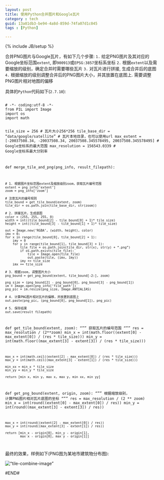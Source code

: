 ```yaml
---
layout: post
title: 使用Python合并图片和Google瓦片
category : tech
guid: 13a81db3-be94-4a8d-859d-74fa07d1c045
tags : [Python]

---
```


{% include JB/setup %}

合并PNG图片与Google瓦片，有如下几个步骤:
`1.`  给定PNG图片及其对应的Google坐标范围`extent`, 即`900913`或`EPSG:3857`坐标系坐标
`2.`  根据`extent`以及需要缩放的级别，确定合并时需要哪些瓦片
`3.`  对瓦片进行拼接, 生成合并后的底图
`4.`  根据缩放的级别调整合并后的PNG图片大小，并其放置在底图上. 需要调整PNG图片相对地图的偏移

具体的`Python`代码如下(`2.7.10`):

<code class=“Python”>
# -*- coding:utf-8 -*-
from PIL import Image
import os
import math

tile_size = 256  # 瓦片大小256*256
tile_base_dir = “data/google/satellite” # 瓦片本地目录，也可以使用url
max_extent = [-20037508.34, -20037508.34, 20037508.345578495, 20037508.345578495] # Google坐标系的最大范围
max_resolution = 156543.0339 # Google坐标系最大分别率

def merge_tile_and_png(png_info, result_filepath):

    # 1. 根据图片坐标范围extent及缩放级别zoom，获取瓦片编号范围
    extent = png_info[‘extent’]
    zoom = png_info[‘zoom’]
		
	# 注意瓦片的编号规则
    tile_bound = get_tile_bound(extent, zoom)
    tile_dir = os.path.join(tile_base_dir, str(zoom))

	# 2. 拼接瓦片，生成底图
	color = (255, 255, 255, 0)
    width = int((tile_bound[2] - tile_bound[0] + 1)* tile_size)
    height = int((tile_bound[3] - tile_bound[1] + 1)* tile_size)

	out = Image.new(‘RGBA’, (width, height), color)
    imx = 0;
    for x in range(tile_bound[0], tile_bound[2] + 1):
        imy = 0
        for y in range(tile_bound[1], tile_bound[3] + 1):
            tile_file = os.path.join(tile_dir, str(x), str(y) + “.png”)
            if os.path.exists(tile_file):
                tile = Image.open(tile_file)
                out.paste(tile, (imx, imy))
            imy += tile_size
        imx += tile_size

    # 3. 根据zoom, 调整图片大小
	png_bound = get_png_bound(extent, tile_bound[-2:], zoom)    

	png_size = (png_bound[2] - png_bound[0], png_bound[3] - png_bound[1])
	im = Image.open(png_info[‘file_path’])
	png_pic = im.resize(png_size, Image.ANTIALIAS)
	
	# 4. 计算PNG图片相对瓦片的偏移，并放置到底图上
	out.paste(png_pic, (png_bound[0], png_bound[1]), png_pic)

	# 5. 保存结果
	out.save(result_filepath)


def get_tile_bound(extent, zoom):
	“””
	获取瓦片的编号范围
	“””	
    res = max_resolution / (2**zoom)
    min_x = int(math.floor((extent[0] - max_extent[0]) / (res * tile_size)))
    min_y = int(math.floor((max_extent[3] - extent[3]) / (res * tile_size)))
	
	max_x = int(math.ceil((extent[2] - max_extent[0]) / (res * tile_size)))
    max_y = int(math.ceil((max_extent[3] - extent[1]) / (res * tile_size)))
		 
    min_xx = min_x * tile_size
    min_yy = min_y * tile_size

    return [min_x, min_y, max_x, max_y, min_xx, min_yy]


def get_png_bound(extent, origin, zoom):
	“””
	根据缩放级别， 计算PNG图片相对瓦片底图的坐标
	“””
    res = max_resolution / (2 ** zoom)
    min_x = int(round((extent[0] - max_extent[0]) / res))
    min_y = int(round((max_extent[3] - extent[3]) / res))

    max_x = int(round((extent[2] - max_extent[0]) / res))
    max_y = int(round((max_extent[3] - extent[1]) / res))

    return [min_x - origin[0], min_y - origin[1],
            max_x - origin[0], max_y - origin[1]]


</code>


最终的效果，样例如下(PNG图为某地市建筑物分布图):


<img src=“/assets/images/python/tile_combine_image.png” width=“600” alt=“tile-combine-image”>



#END#




